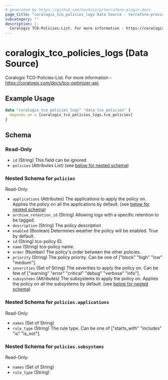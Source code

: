 ```yaml
---
# generated by https://github.com/hashicorp/terraform-plugin-docs
page_title: "coralogix_tco_policies_logs Data Source - terraform-provider-coralogix"
subcategory: ""
description: |-
  Coralogix TCO-Policies-List. For more information - https://coralogix.com/docs/tco-optimizer-api.
---
```


# coralogix_tco_policies_logs (Data Source)

Coralogix TCO-Policies-List. For more information - https://coralogix.com/docs/tco-optimizer-api.

## Example Usage

```terraform
data "coralogix_tco_policies_logs" "data_tco_policies" {
  depends_on = [coralogix_tco_policies_logs.tco_policies]
}
```

<!-- schema generated by tfplugindocs -->
## Schema

### Read-Only

- `id` (String) This field can be ignored
- `policies` (Attributes List) (see [below for nested schema](#nestedatt--policies))

<a id="nestedatt--policies"></a>
### Nested Schema for `policies`

Read-Only:

- `applications` (Attributes) The applications to apply the policy on. Applies the policy on all the applications by default. (see [below for nested schema](#nestedatt--policies--applications))
- `archive_retention_id` (String) Allowing logs with a specific retention to be tagged.
- `description` (String) The policy description
- `enabled` (Boolean) Determines weather the policy will be enabled. True by default.
- `id` (String) tco-policy ID.
- `name` (String) tco-policy name.
- `order` (Number) The policy's order between the other policies.
- `priority` (String) The policy priority. Can be one of ["block" "high" "low" "medium"].
- `severities` (Set of String) The severities to apply the policy on. Can be few of ["warning" "error" "critical" "debug" "verbose" "info"].
- `subsystems` (Attributes) The subsystems to apply the policy on. Applies the policy on all the subsystems by default. (see [below for nested schema](#nestedatt--policies--subsystems))

<a id="nestedatt--policies--applications"></a>
### Nested Schema for `policies.applications`

Read-Only:

- `names` (Set of String)
- `rule_type` (String) The rule type. Can be one of ["starts_with" "includes" "is" "is_not"].


<a id="nestedatt--policies--subsystems"></a>
### Nested Schema for `policies.subsystems`

Read-Only:

- `names` (Set of String)
- `rule_type` (String)
